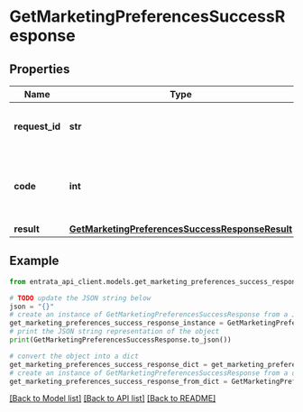 # GetMarketingPreferencesSuccessResponse


## Properties

Name | Type | Description | Notes
------------ | ------------- | ------------- | -------------
**request_id** | **str** | The unique identifier for the request | 
**code** | **int** | Response code indicating the status of the request | 
**result** | [**GetMarketingPreferencesSuccessResponseResult**](GetMarketingPreferencesSuccessResponseResult.md) |  | 

## Example

```python
from entrata_api_client.models.get_marketing_preferences_success_response import GetMarketingPreferencesSuccessResponse

# TODO update the JSON string below
json = "{}"
# create an instance of GetMarketingPreferencesSuccessResponse from a JSON string
get_marketing_preferences_success_response_instance = GetMarketingPreferencesSuccessResponse.from_json(json)
# print the JSON string representation of the object
print(GetMarketingPreferencesSuccessResponse.to_json())

# convert the object into a dict
get_marketing_preferences_success_response_dict = get_marketing_preferences_success_response_instance.to_dict()
# create an instance of GetMarketingPreferencesSuccessResponse from a dict
get_marketing_preferences_success_response_from_dict = GetMarketingPreferencesSuccessResponse.from_dict(get_marketing_preferences_success_response_dict)
```
[[Back to Model list]](../README.md#documentation-for-models) [[Back to API list]](../README.md#documentation-for-api-endpoints) [[Back to README]](../README.md)


